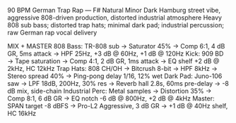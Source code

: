 90 BPM German Trap Rap — F# Natural Minor
Dark Hamburg street vibe, aggressive 808-driven production, distorted industrial atmosphere
Heavy 808 sub bass; distorted trap hats; minimal dark pad; industrial percussion; raw German rap vocal delivery

MIX + MASTER
808 Bass: TR-808 sub → Saturator 45% → Comp 6:1, 4 dB GR, 5ms attack → HPF 25Hz, +3 dB @ 60Hz, +1 dB @ 120Hz
Kick: 909 BD → Tape saturation → Comp 4:1, 2 dB GR, 1ms attack → EQ shelf +2 dB @ 2kHz, HC 12kHz
Trap Hats: 808 CH/OH → Bitcrush 8-bit → HPF 8kHz → Stereo spread 40% → Ping-pong delay 1/16, 12% wet
Dark Pad: Juno-106 saw → LPF 18dB, 200Hz, 30% res → Reverb hall 2.8s, 60ms pre-delay → -8 dB mix, side-chain
Industrial Perc: Metal samples → Distortion 35% → Comp 8:1, 6 dB GR → EQ notch -6 dB @ 800Hz, +2 dB @ 4kHz
Master: SPAN target -8 dBFS → Pro-L2 Aggressive, 3 dB GR → +1 dB @ 40Hz shelf, HC 16kHz